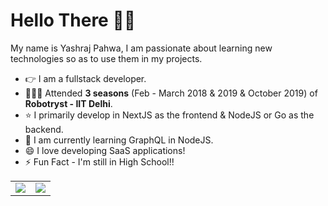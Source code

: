 # Hello There 👋🏼

My name is Yashraj Pahwa, I am passionate about learning new technologies so as to use them in my projects.

- 👉 I am a fullstack developer.
- 👨🏼‍💻 Attended <b>3 seasons</b> (Feb - March 2018 & 2019 & October 2019) of <b>Robotryst - IIT Delhi</b>.
- ⭐️ I primarily develop in NextJS as the frontend & NodeJS or Go as the backend.
- 🌱 I am currently learning GraphQL in NodeJS.
- 😄 I love developing SaaS applications!
- ⚡️ Fun Fact - I'm still in High School!!

<table align="center" cellspacing="0" cellpadding="0" border="0">
  <tr>
    <td>
      <a href="https://github.com/yashrajpahwa">
        <img src="https://github-readme-stats.vercel.app/api?username=yashrajpahwa&show_icons=true&include_all_commits=true&theme=tokyonight">
      <a/>
    </td>
    <td>
      <a href="https://github.com/yashrajpahwa">
        <img src="https://github-readme-stats.vercel.app/api/top-langs/?username=yashrajpahwa&layout=compact&theme=tokyonight">
      <a/>
    </td>
   </tr>
</table>
